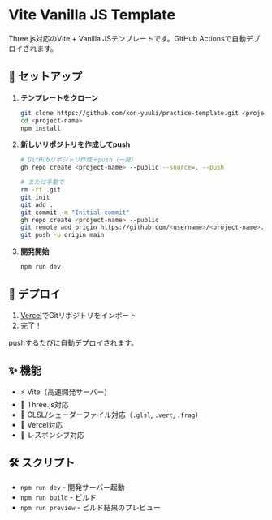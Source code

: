 # Vite Vanilla JS Template

Three.js対応のVite + Vanilla JSテンプレートです。GitHub Actionsで自動デプロイされます。

## 🚀 セットアップ

1. **テンプレートをクローン**
   ```bash
   git clone https://github.com/kon-yuuki/practice-template.git <project-name>
   cd <project-name>
   npm install
   ```

2. **新しいリポジトリを作成してpush**
   ```bash
   # GitHubリポジトリ作成＋push（一発）
   gh repo create <project-name> --public --source=. --push
   
   # または手動で
   rm -rf .git
   git init
   git add .
   git commit -m "Initial commit"
   gh repo create <project-name> --public
   git remote add origin https://github.com/<username>/<project-name>.git
   git push -u origin main
   ```

3. **開発開始**
   ```bash
   npm run dev
   ```

## 🚀 デプロイ

1. [Vercel](https://vercel.com)でGitリポジトリをインポート
2. 完了！

pushするたびに自動デプロイされます。

## ✨ 機能

- ⚡ Vite（高速開発サーバー）
- 🎨 Three.js対応
- 🎯 GLSL/シェーダーファイル対応（`.glsl`, `.vert`, `.frag`）
- 🚀 Vercel対応
- 📱 レスポンシブ対応

## 🛠 スクリプト

- `npm run dev` - 開発サーバー起動
- `npm run build` - ビルド
- `npm run preview` - ビルド結果のプレビュー
